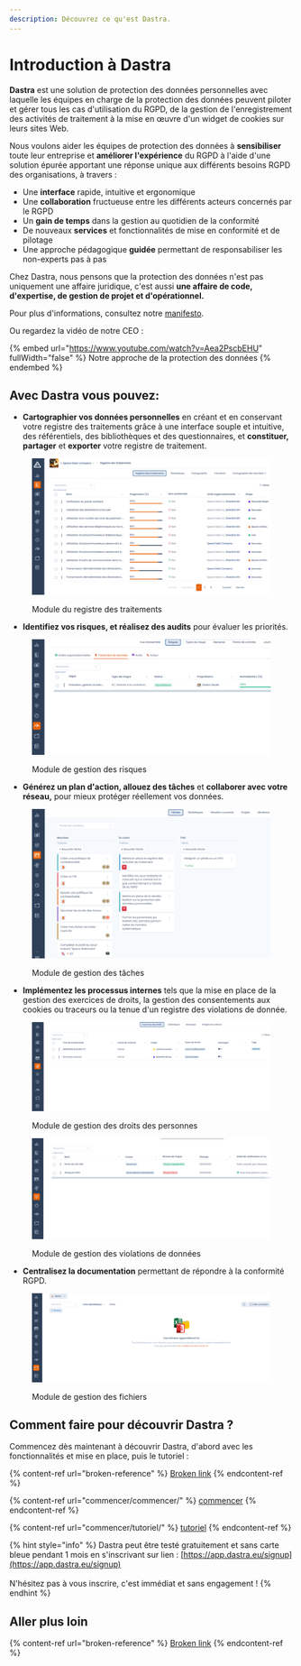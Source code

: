 ```yaml
---
description: Découvrez ce qu'est Dastra.
---
```


# Introduction à Dastra

**Dastra** est une solution de protection des données personnelles avec laquelle les équipes en charge de la protection des données peuvent piloter et gérer tous les cas d'utilisation du RGPD, de la gestion de l'enregistrement des activités de traitement à la mise en œuvre d'un widget de cookies sur leurs sites Web.

Nous voulons aider les équipes de protection des données à **sensibiliser** toute leur entreprise et **améliorer l'expérience** du RGPD à l'aide d'une solution  épurée apportant une réponse unique aux différents besoins RGPD des organisations, à travers  :

* Une **interface** rapide, intuitive et ergonomique&#x20;
* Une **collaboration** fructueuse entre les différents acteurs concernés par le RGPD
* Un **gain de temps** dans la gestion au quotidien de la conformité
* De nouveaux **services** et fonctionnalités de mise en conformité et de pilotage
* Une approche pédagogique **guidée** permettant de responsabiliser les non-experts pas à pas

Chez Dastra, nous pensons que la protection des données n'est pas uniquement une affaire juridique, c'est aussi **une affaire de code, d'expertise, de gestion de projet et d'opérationnel.**&#x20;

Pour plus d'informations, consultez notre [manifesto](https://www.dastra.eu/fr/mission).

Ou regardez la vidéo de notre CEO :&#x20;

{% embed url="https://www.youtube.com/watch?v=Aea2PscbEHU" fullWidth="false" %}
Notre approche de la protection des données
{% endembed %}



## Avec Dastra vous pouvez:

* **Cartographier vos données personnelles** en créant et en conservant votre registre des traitements grâce à une interface souple et intuitive, des référentiels, des bibliothèques et des questionnaires, et **constituer, partager** et **exporter** votre registre de traitement.

<figure><img src=".gitbook/assets/image (1) (1) (1) (3) (1).png" alt=""><figcaption><p>Module du registre des traitements</p></figcaption></figure>

* **Identifiez vos risques, et réalisez des audits** pour évaluer les priorités.

<figure><img src=".gitbook/assets/image (3) (1).png" alt=""><figcaption><p>Module de gestion des risques</p></figcaption></figure>

* **Générez un plan d'action, allouez des tâches** et **collaborer avec votre réseau,** pour mieux protéger réellement vos données.

<figure><img src=".gitbook/assets/image (2) (1) (1).png" alt=""><figcaption><p>Module de gestion des tâches</p></figcaption></figure>

* **Implémentez les processus internes** tels que la mise en place de la gestion des exercices de droits, la gestion des consentements aux cookies ou traceurs ou la tenue d'un registre des violations de donnée.

<figure><img src=".gitbook/assets/image (4).png" alt=""><figcaption><p>Module de gestion des droits des personnes</p></figcaption></figure>



<figure><img src=".gitbook/assets/image (5).png" alt=""><figcaption><p>Module de gestion des violations de données</p></figcaption></figure>

* **Centralisez la documentation** permettant de répondre à la conformité RGPD.

<figure><img src=".gitbook/assets/image (7).png" alt=""><figcaption><p>Module de gestion des fichiers</p></figcaption></figure>

## Comment faire pour découvrir Dastra ?

Commencez dès maintenant à découvrir Dastra, d'abord avec les fonctionnalités et mise en place, puis le tutoriel :

{% content-ref url="broken-reference" %}
[Broken link](broken-reference)
{% endcontent-ref %}

{% content-ref url="commencer/commencer/" %}
[commencer](commencer/commencer/)
{% endcontent-ref %}

{% content-ref url="commencer/tutoriel/" %}
[tutoriel](commencer/tutoriel/)
{% endcontent-ref %}

{% hint style="info" %}
Dastra peut être testé gratuitement et sans carte bleue pendant 1 mois en s'inscrivant sur lien : [https://app.dastra.eu/signup](https://app.dastra.eu/signup) \
\
N'hésitez pas à vous inscrire, c'est immédiat et sans engagement !
{% endhint %}

## Aller plus loin

{% content-ref url="broken-reference" %}
[Broken link](broken-reference)
{% endcontent-ref %}

